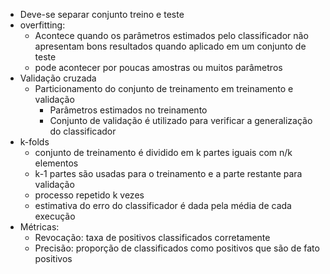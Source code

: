 - Deve-se separar conjunto treino e teste
- overfitting:
	- Acontece quando os parâmetros estimados pelo classificador não apresentam bons resultados quando aplicado em um conjunto de teste
	- pode acontecer por poucas amostras ou muitos parâmetros
- Validação cruzada
	- Particionamento do conjunto de treinamento em treinamento e validação
		- Parâmetros estimados no treinamento
		- Conjunto de validação é utilizado para verificar a generalização do classificador
- k-folds
	- conjunto de treinamento é dividido em k partes iguais com n/k elementos
	- k-1 partes são usadas para o treinamento e a parte restante para validação
	- processo repetido k vezes
	- estimativa do erro do classificador é dada pela média de cada execução
- Métricas:
	- Revocação: taxa de positivos classificados corretamente
	- Precisão: proporção de classificados como positivos que são de fato positivos